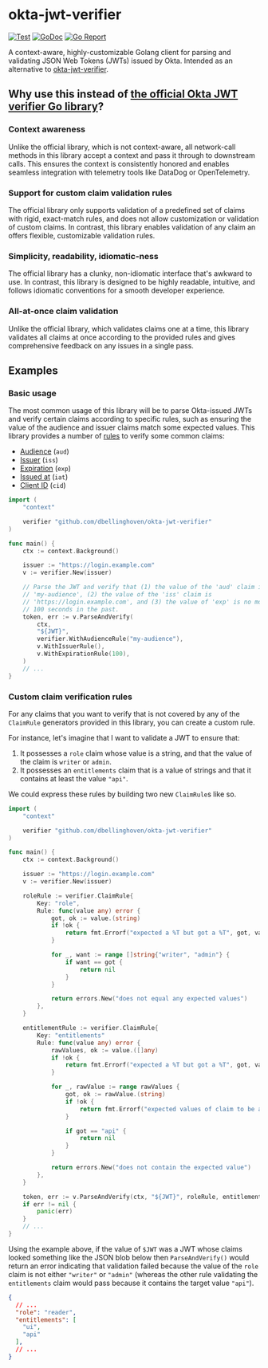 # okta-jwt-verifier

[![Test](https://github.com/dbellinghoven/okta-jwt-verifier/actions/workflows/test.yml/badge.svg)](https://github.com/dbellinghoven/okta-jwt-verifier/actions/workflows/test.yml)
[![GoDoc](https://godoc.org/github.com/dbellinghoven/okta-jwt-verifier?status.png)](http://godoc.org/github.com/dbellinghoven/okta-jwt-verifier)
[![Go Report](https://goreportcard.com/badge/github.com/dbellinghoven/okta-jwt-verifier)](https://goreportcard.com/report/github.com/dbellinghoven/okta-jwt-verifier)

A context-aware, highly-customizable Golang client for parsing and validating
JSON Web Tokens (JWTs) issued by Okta. Intended as an alternative to
[okta-jwt-verifier](https://github.com/okta/okta-jwt-verifier-golang).

## Why use this instead of [the official Okta JWT verifier Go library](https://github.com/okta/okta-jwt-verifier-golang)?

### Context awareness

Unlike the official library, which is not context-aware, all network-call
methods in this library accept a context and pass it through to downstream
calls. This ensures the context is consistently honored and enables seamless
integration with telemetry tools like DataDog or OpenTelemetry.

### Support for custom claim validation rules

The official library only supports validation of a predefined set of claims
with rigid, exact-match rules, and does not allow customization or validation
of custom claims. In contrast, this library enables validation of any claim an
offers flexible, customizable validation rules.

### Simplicity, readability, idiomatic-ness

The official library has a clunky, non-idiomatic interface that's awkward to
use. In contrast, this library is designed to be highly readable, intuitive,
and follows idiomatic conventions for a smooth developer experience.

### All-at-once claim validation

Unlike the official library, which validates claims one at a time, this library validates all claims at once according to the provided rules and gives comprehensive feedback on any issues in a single pass.

## Examples

### Basic usage

The most common usage of this library will be to parse Okta-issued JWTs and
verify certain claims according to specific rules, such as ensuring the
value of the audience and issuer claims match some expected values. This
library provides a number of [rules](https://pkg.go.dev/github.com/dbellinghoven/okta-jwt-verifier#ClaimRule)
to verify some common claims:

* [Audience](https://pkg.go.dev/github.com/dbellinghoven/okta-jwt-verifier#WithAudienceRule) (`aud`)
* [Issuer](https://pkg.go.dev/github.com/dbellinghoven/okta-jwt-verifier#Verifier.WithIssuerRule) (`iss`)
* [Expiration](https://pkg.go.dev/github.com/dbellinghoven/okta-jwt-verifier#Verifier.WithExpirationRule) (`exp`)
* [Issued at](https://pkg.go.dev/github.com/dbellinghoven/okta-jwt-verifier#Verifier.WithIssuedAtRule) (`iat`)
* [Client ID](https://pkg.go.dev/github.com/dbellinghoven/okta-jwt-verifier#Verifier.WithClientIDRule) (`cid`)

```go
import (
    "context"

    verifier "github.com/dbellinghoven/okta-jwt-verifier"
)

func main() {
    ctx := context.Background()

    issuer := "https://login.example.com"
    v := verifier.New(issuer)

    // Parse the JWT and verify that (1) the value of the 'aud' claim is
    // 'my-audience', (2) the value of the 'iss' claim is
    // 'https://login.example.com', and (3) the value of 'exp' is no more than
    // 100 seconds in the past.
    token, err := v.ParseAndVerify(
        ctx,
        "${JWT}",
        verifier.WithAudienceRule("my-audience"),
        v.WithIssuerRule(),
        v.WithExpirationRule(100),
    )
    // ...
}
```

### Custom claim verification rules

For any claims that you want to verify that is not covered by any of the
`ClaimRule` generators provided in this library, you can create a custom rule.

For instance, let's imagine that I want to validate a JWT to ensure that:
1. It possesses a `role` claim whose value is a string, and that the value of
the claim is `writer` or `admin`.
2. It possesses an `entitlements` claim that is a value of strings and that it
contains at least the value `"api"`.

We could express these rules by building two new `ClaimRule`s like so.

```go
import (
    "context"

    verifier "github.com/dbellinghoven/okta-jwt-verifier"
)

func main() {
    ctx := context.Background()

    issuer := "https://login.example.com"
    v := verifier.New(issuer)

    roleRule := verifier.ClaimRule{
        Key: "role",
        Rule: func(value any) error {
            got, ok := value.(string)
            if !ok {
                return fmt.Errorf("expected a %T but got a %T", got, value)
            }

            for _, want := range []string{"writer", "admin"} {
                if want == got {
                    return nil
                }
            }

            return errors.New("does not equal any expected values")
        },
    }

    entitlementRule := verifier.ClaimRule{
        Key: "entitlements"
        Rule: func(value any) error {
            rawValues, ok := value.([]any)
            if !ok {
                return fmt.Errorf("expected a %T but got a %T", got, value)
            }

            for _, rawValue := range rawValues {
                got, ok := rawValue.(string)
                if !ok {
                    return fmt.Errorf("expected values of claim to be an array of strings but got an array of %T", rawValue)
                }

                if got == "api" {
                    return nil
                }
            }

            return errors.New("does not contain the expected value")
        },
    }

    token, err := v.ParseAndVerify(ctx, "${JWT}", roleRule, entitlementRule)
    if err != nil {
        panic(err)
    }
    // ...
}
```

Using the example above, if the value of `$JWT` was a JWT whose claims looked
something like the JSON blob below then `ParseAndVerify()` would return an
error indicating that validation failed because the value of the `role` claim
is not either `"writer"` or `"admin"` (whereas the other rule validating the
`entitlements` claim would pass because it contains the target value `"api"`).

```json
{
  // ...
  "role": "reader",
  "entitlements": [
    "ui",
    "api"
  ],
  // ...
}
```
